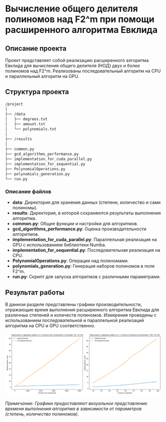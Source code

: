 # Вычисление общего делителя полиномов над F2^m при помощи расширенного алгоритма Евклида

## Описание проекта

Проект представляет собой реализацию расширенного алгоритма Евклида для вычисления общего делителя (НОД) двух и более полиномов над F2^m. Реализованы последовательный алгоритм на CPU и параллельный алгоритм на GPU.

## Структура проекта

```
/project
│
├── /data
│   ├── degrees.txt
│   ├── amount.txt
│   └── polynomials.txt
│
├── /results
│
├── common.py
├── gcd_algorithms_performance.py
├── implementation_for_cuda_parallel.py
├── implementation_for_sequential.py
├── PolynomialOperations.py
├── polynomials_generation.py
└── run.py
```

### Описание файлов

- **data**: Директория для хранения данных (степени, количество и сами полиномы).
- **results**: Директория, в которой сохраняются результаты выполнения алгоритма.
- **common.py**: Общие функции и настройки для алгоритмов.
- **gcd_algorithms_performance.py**: Оценка производительности алгоритмов.
- **implementation_for_cuda_parallel.py**: Параллельная реализация на GPU с использованием библиотеки Numba.
- **implementation_for_sequential.py**: Последовательная реализация на CPU.
- **PolynomialOperations.py**: Операции над полиномами.
- **polynomials_generation.py**: Генерация наборов полиномов в поле F2^m.
- **run.py**: Скрипт для запуска алгоритмов с различными параметрами.

## Результат работы

В данном разделе представлены графики производительности, отражающие время выполнения расширенного алгоритма Евклида для различных степеней и количеств полиномов. Измерения проведены с использованием последовательной и параллельной реализаций алгоритма на CPU и GPU соответственно.

![Графики производительности](results/graph300_20_10.png.png)

*Примечание: Графики предоставляют визуальное представление времени выполнения алгоритма в зависимости от параметров (степень, количество полиномов).*
